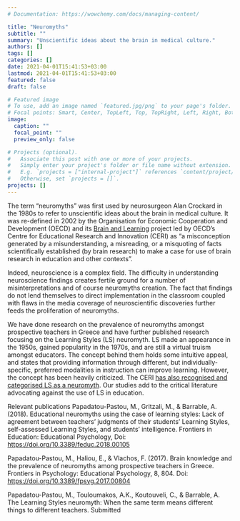 ```yaml
---
# Documentation: https://wowchemy.com/docs/managing-content/

title: "Neuromyths"
subtitle: ""
summary: "Unscientific ideas about the brain in medical culture."
authors: []
tags: []
categories: []
date: 2021-04-01T15:41:53+03:00
lastmod: 2021-04-01T15:41:53+03:00
featured: false
draft: false

# Featured image
# To use, add an image named `featured.jpg/png` to your page's folder.
# Focal points: Smart, Center, TopLeft, Top, TopRight, Left, Right, BottomLeft, Bottom, BottomRight.
image:
  caption: ""
  focal_point: ""
  preview_only: false

# Projects (optional).
#   Associate this post with one or more of your projects.
#   Simply enter your project's folder or file name without extension.
#   E.g. `projects = ["internal-project"]` references `content/project/deep-learning/index.md`.
#   Otherwise, set `projects = []`.
projects: []
---
```


The term “neuromyths” was first used by neurosurgeon Alan Crockard in the 1980s to refer to unscientific ideas about the brain in medical culture. It was re-defined in 2002 by the Organisation for Economic Cooperation and Development (OECD) and its [Brain and Learning](https://www.oecd.org/education/ceri/centreforeducationalresearchandinnovationceri-brainandlearning.htm) project led by OECD’s Centre for Educational Research and Innovation (CERI) as “a misconception generated by a misunderstanding, a misreading, or a misquoting of facts scientifically established (by brain research) to make a case for use of brain research in education and other contexts”. 

Indeed, neuroscience is a complex field. The difficulty in understanding neuroscience findings creates fertile ground for a number of misinterpretations and of course neuromyths creation. The fact that findings do not lend themselves to direct implementation in the classroom coupled with flaws in the media coverage of neuroscientific discoveries further feeds the proliferation of neuromyths. 

We have done research on the prevalence of neuromyths amongst prospective teachers in Greece and have further published research focusing on the Learning Styles (LS) neuromyth. LS made an appearance in the 1950s, gained popularity in the 1970s, and are still a virtual truism amongst educators. The concept behind them holds some intuitive appeal, and states that providing information through different, but individually-specific, preferred modalities in instruction can improve learning. However, the concept has been heavily criticized. The CERI [has also recognised and categorised LS as a neuromyth](https://www.oecd.org/education/ceri/neuromyth3.htm). Our studies add to the critical literature advocating against the use of LS in education. 

Relevant publications
Papadatou-Pastou, M., Gritzali, M., & Barrable, A. (2018). Educational neuromyths using the case of learning styles: Lack of agreement between teachers’ judgments of their students’ Learning Styles, self-assessed Learning Styles, and students’ intelligence. Frontiers in Education: Educational Psychology, Doi: https://doi.org/10.3389/feduc.2018.00105

Papadatou-Pastou, M., Haliou, E., & Vlachos, F. (2017). Brain knowledge and the prevalence of neuromyths among prospective teachers in Greece. Frontiers in Psychology: Educational Psychology, 8, 804. Doi: https://doi.org/10.3389/fpsyg.2017.00804

Papadatou-Pastou, M., Touloumakos, A.K., Koutouveli, C., & Barrable, A. The Learning Styles neuromyth: When the same term means different things to different teachers. Submitted
